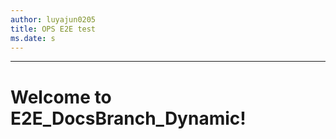 ```yaml
---
author: luyajun0205
title: OPS E2E test 
ms.date: s
---
```

---

# Welcome to E2E_DocsBranch_Dynamic!
